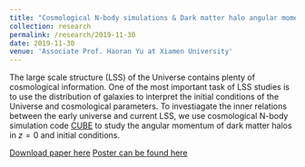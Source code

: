```yaml
---
title: "Cosmological N-body simulations & Dark matter halo angular momentum"
collection: research
permalink: /research/2019-11-30
date: 2019-11-30
venue: 'Associate Prof. Haoran Yu at Xiamen University'
---
```


The large scale structure (LSS) of the Universe contains plenty of cosmological information.
One of the most important task of LSS studies is to use the distribution of galaxies to interpret the initial conditions of the Universe and cosmological parameters.
To investiagate the inner relations between the early universe and current LSS, we use cosmological N-body simulation code [CUBE](https://iopscience.iop.org/article/10.3847/1538-4365/aac830) to study the angular momentum of dark matter halos in $z=0$ and initial conditions.


[Download paper here](https://journals.aps.org/prd/abstract/10.1103/PhysRevD.103.063522)
[Poster can be found here](http://qiaoyawu.github.io/files/QiaoyaWu_hangzhou_poster_show.pdf)
